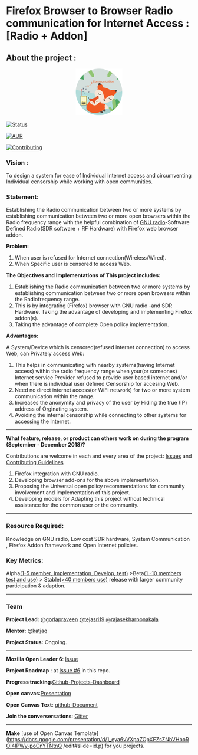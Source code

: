 # Firefox Browser to Browser Radio communication for Internet Access : [Radio + Addon]

## About the project :
<p align="center">
<img src="/Logo/FirefoxB2BRC.png" text="Logo" width="25%" />
</p>

[![Status](https://img.shields.io/badge/Status-Ongoing-green.svg)](/#)

[![AUR](https://img.shields.io/aur/license/yaourt.svg)](/LICENSE)

[![Contributing](https://img.shields.io/badge/Contributor-Guidelines-brightgreen.svg)](/CONTRIBUTING.md)

### Vision : 

To design a system for ease of Individual Internet access and circumventing Individual censorship while working with open 
communities.

### Statement:

Establishing the Radio communication between two or more systems by establishing communication between two or more open browsers 
within the Radio frequency range with the helpful combination of [GNU radio](https://gnuradio.org)-Software Defined Radio(SDR 
software + RF Hardware) with Firefox web browser addon.

**Problem:** 
1. When user is refused for Internet connection(Wireless/Wired).
2. When Specific user is censored to access Web.
 
**The Objectives and Implementations of This project includes:**
1. Establishing the Radio communication between two or more systems by establishing communication between two or more open 
browsers within the Radiofrequency range.
2. This is by integrating (Firefox) browser with GNU radio -and SDR Hardware. Taking the advantage of developing and implementing 
Firefox addon(s). 
3. Taking the advantage of complete Open policy implementation.


**Advantages:**
 
A System/Device which is censored(refused internet connection) to access Web, can Privately access Web:

1. This helps in communicating with nearby systems(having Internet access) within the radio frequency range when your(or 
someones) Internet service Provider refused to provide user based internet and/or when there is individual user defined 
Censorship for accesing Web.
2. Need no direct internet access(or WiFi network) for two or more system communication within the range.
3. Increases the anonymity and privacy of the user by Hiding the true (IP) address of Orginating system.
4. Avoiding the internal censorship while connecting to other systems for accessing the Internet. 

----------------------------------------------------------------------------------------------

**What feature, release, or product can others work on during the program (September - December 2018)?**

Contributions are welcome in each and every area of the project: [Issues](https://github.com/gorlapraveen/firefox_b2b_comm_radio_addon/issues) and [Contributing Guidelines](/CONTRIBUTING.md)

1. Firefox integration with GNU radio.
2. Developing browser add-ons for the above implementation.
3. Proposing the Universal open policy recommendations for community involvement and implementation of this project. 
4. Developing models for Adapting this project without technical assistance for the common user or the community.

-----------------------------------------------------------------------------------------------

###  Resource Required:
Knowledge on GNU radio, Low cost SDR hardware, System Communication , Firefox Addon framework and Open Internet  policies.

### Key Metrics:
Alpha[(1-5 member, Implementation, Develop, test)](https://#) >Beta[(1 -10 members test and use)](https://#) > Stable[(>40 
members use)](https://#) release   with larger community participation & adaption.

----------------------------------------------------------------------------------------------

### Team

**Project Lead:**
[@gorlapraveen](https://github.com/gorlapraveen) 
[@tejasri19](https://github.com/tejasri19)
[@rajasekharponakala](https://github.com/rajasekharponakala)

**Mentor:** [@katjaq](https://github.com/katjaq)

**Project Status:** Ongoing. 

----------------------------------------------------------------------------------------------

**Mozilla Open Leader 6**: [Issue](https://github.com/MozillaFestival/open-leaders-6/issues/73)

**Project Roadmap** : at [Issue #6](https://github.com/gorlapraveen/firefox_b2b_comm_radio_addon/issues/6) in this repo.

**Progress tracking**:[Github-Projects-Dashboard ](https://github.com/gorlapraveen/firefox_b2b_comm_radio_addon/projects/1)

**Open canvas**:[Presentation](https://docs.google.com/presentation/d/1tf_FpQOIh8cNfM7_uXHDcmdZLuHAa0DvxhA64zK-AFo/edit?usp=sharing)

**Open Canvas Text**: [github-Document](https://github.com/gorlapraveen/firefox_b2b_comm_radio_addon/blob/master/canvas.md) 

**Join the conversersations**: [Gitter](https://gitter.im/firefoxb2b/)

-------------------------------------------------------------------------------------------------

**Make** [use of Open Canvas Template](https://docs.google.com/presentation/d/1_eya6vVXpaZOpXFZsZNbVHboROI4IPWy-poCnYTNtnQ
/edit#slide=id.p) for you projects.
